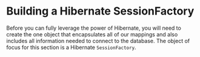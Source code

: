 # Building a Hibernate SessionFactory

Before you can fully leverage the power of Hibernate, you will need to create the one object that encapsulates all of our mappings and also includes all information needed to connect to the database. The object of focus for this section is a Hibernate `SessionFactory`.